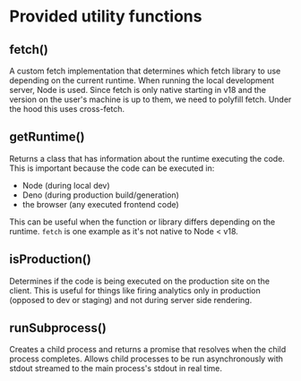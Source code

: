 # Provided utility functions

## fetch()

A custom fetch implementation that determines which fetch library to use depending on the current runtime. When running the local development server, Node is used. Since fetch is only native starting in v18 and the version on the user's machine is up to them, we need to polyfill fetch. Under the hood this uses cross-fetch.

## getRuntime()

Returns a class that has information about the runtime executing the code. This is important because the code can be executed in:

- Node (during local dev)
- Deno (during production build/generation)
- the browser (any executed frontend code)

This can be useful when the function or library differs depending on the runtime. `fetch` is one example as it's not native to Node < v18.

## isProduction()

Determines if the code is being executed on the production site on the client. This is useful for things like firing analytics only in production (opposed to dev or staging) and not during server side rendering.

## runSubprocess()

Creates a child process and returns a promise that resolves when the child process completes.
Allows child processes to be run asynchronously with stdout streamed to the main
process's stdout in real time.
